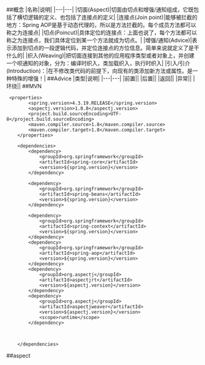 ##概念
|名称|说明|
|---|---|
|切面(Aspect)|切面由切点和增强/通知组成，它既包括了横切逻辑的定义、也包括了连接点的定义|
|连接点(Join point)|能够被拦截的地方：Spring AOP是基于动态代理的，所以是方法拦截的。每个成员方法都可以称之为连接点|
|切点(Poincut)|具体定位的连接点：上面也说了，每个方法都可以称之为连接点，我们具体定位到某一个方法就成为切点。|
|增强/通知(Advice)|表示添加到切点的一段逻辑代码，并定位连接点的方位信息。简单来说就定义了是干什么的|
|织入(Weaving)|把切面连接到其他的应用程序类型或者对象上，并创建一个呗通知的对象，分为：编译时织入，类加载织入，执行时织入|
|引入/引介(Introduction)：|在不修改类代码的前提下，向现有的类添加新方法或属性。是一种特殊的增强！|
##Advice
|类型|说明|
|---|---|
|前置||
|后置||
|返回||
|异常||
|环绕||
##MVN
```
 <properties>
        <spring.version>4.3.19.RELEASE</spring.version>
        <aspectj.version>1.8.8</aspectj.version>
        <project.build.sourceEncoding>UTF-8</project.build.sourceEncoding>
        <maven.compiler.source>1.8</maven.compiler.source>
        <maven.compiler.target>1.8</maven.compiler.target>
    </properties>

    <dependencies>
        <dependency>
            <groupId>org.springframework</groupId>
            <artifactId>spring-core</artifactId>
            <version>${spring.version}</version>
        </dependency>

        <dependency>
            <groupId>org.springframework</groupId>
            <artifactId>spring-beans</artifactId>
            <version>${spring.version}</version>
        </dependency>

        <dependency>
            <groupId>org.springframework</groupId>
            <artifactId>spring-context</artifactId>
            <version>${spring.version}</version>
        </dependency>
        <dependency>
            <groupId>org.springframework</groupId>
            <artifactId>spring-aop</artifactId>
            <version>${spring.version}</version>
        </dependency>
        <dependency>
            <groupId>org.aspectj</groupId>
            <artifactId>aspectjrt</artifactId>
            <version>${aspectj.version}</version>
        </dependency>
        <dependency>
            <groupId>org.aspectj</groupId>
            <artifactId>aspectjweaver</artifactId>
            <version>${aspectj.version}</version>
            <scope>runtime</scope>
        </dependency>



    </dependencies>
```
##aspect
